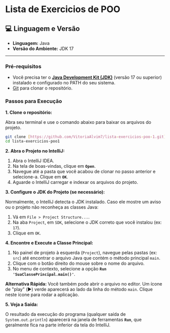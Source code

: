 # Lista de Exercicios de POO

## 💻 Linguagem e Versão

* **Linguagem:** Java
* **Versão do Ambiente:** JDK 17

---

### Pré-requisitos

* Você precisa ter o **[Java Development Kit (JDK)](https://www.oracle.com/java/technologies/downloads/)** (versão 17 ou superior) instalado e configurado no PATH do seu sistema.
* [Git](https://git-scm.com/) para clonar o repositório.

### Passos para Execução

**1. Clone o repositório:**

Abra seu terminal e use o comando abaixo para baixar os arquivos do projeto.

```bash
git clone [https://github.com/VitoriaAlvim7/lista-exercicios-poo-1.git]
cd lista-exercicios-poo1
```

**2. Abra o Projeto no IntelliJ:**

1.  Abra o IntelliJ IDEA.
2.  Na tela de boas-vindas, clique em **`Open`**.
3.  Navegue até a pasta que você acabou de clonar no passo anterior e selecione-a. Clique em **`OK`**.
4.  Aguarde o IntelliJ carregar e indexar os arquivos do projeto.

**3. Configure o JDK do Projeto (se necessário):**

Normalmente, o IntelliJ detecta o JDK instalado. Caso ele mostre um aviso ou o projeto não reconheça as classes Java:

1.  Vá em `File > Project Structure...`.
2.  Na aba `Project`, em `SDK`, selecione o JDK correto que você instalou (ex: `17`).
3.  Clique em `OK`.

**4. Encontre e Execute a Classe Principal:**

1.  No painel de projeto à esquerda (`Project`), navegue pelas pastas (ex: `src`) até encontrar o arquivo Java que contém o método principal `main`.
2.  Clique com o botão direito do mouse sobre o nome do arquivo.
3.  No menu de contexto, selecione a opção **`Run 'SuaClassePrincipal.main()'`**.

**Alternativa Rápida:** Você também pode abrir o arquivo no editor. Um ícone de "play" (▶️) verde aparecerá ao lado da linha do método `main`. Clique neste ícone para rodar a aplicação.

**5. Veja a Saída:**

O resultado da execução do programa (qualquer saída de `System.out.println`) aparecerá na janela de ferramentas **`Run`**, que geralmente fica na parte inferior da tela do IntelliJ.
